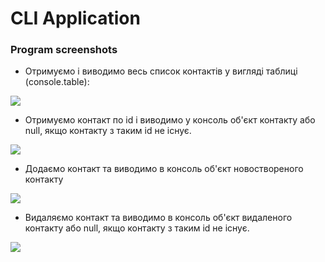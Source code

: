 # CLI Application

### Program screenshots

- Отримуємо і виводимо весь список контактів у вигляді таблиці (console.table):

<img src="https://i.ibb.co/y49mS5w/list.jpg"/>

- Отримуємо контакт по id і виводимо у консоль об'єкт контакту або null, якщо контакту з таким id не існує.

<img src="https://i.ibb.co/b2nDq13/get.jpg"/>

- Додаємо контакт та виводимо в консоль об'єкт новоствореного контакту

<img src="https://i.ibb.co/D81hM5d/add.jpg"/>

- Видаляємо контакт та виводимо в консоль об'єкт видаленого контакту або null, якщо контакту з таким id не існує.

<img src="https://monosnap.com/image/nslkFlfM6R3314iv3fO8wobI5DzSGH"/>
